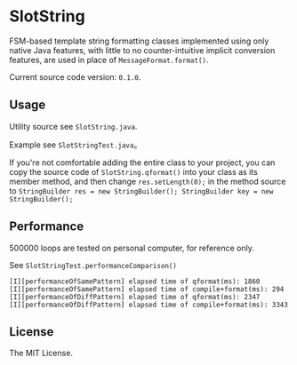 # SlotString

FSM-based template string formatting classes implemented using only native Java features, with little to no counter-intuitive implicit conversion features, are used in place of `MessageFormat.format()`.

Current source code version: `0.1.0`.

## Usage

Utility source see `SlotString.java`. 

Example see `SlotStringTest.java`。

If you're not comfortable adding the entire class to your project, you can copy the source code of `SlotString.qformat()` into your class as its member method, and then change `res.setLength(0);` in the method source to `StringBuilder res = new StringBuilder(); StringBuilder key = new StringBuilder(); `

## Performance

500000 loops are tested on personal computer, for reference only.

See `SlotStringTest.performanceComparison()`

```LOG
[I][performanceOfSamePattern] elapsed time of qformat(ms): 1860
[I][performanceOfSamePattern] elapsed time of compile+format(ms): 294
[I][performanceOfDiffPattern] elapsed time of qformat(ms): 2347
[I][performanceOfDiffPattern] elapsed time of compile+format(ms): 3343
```

## License

The MIT License.